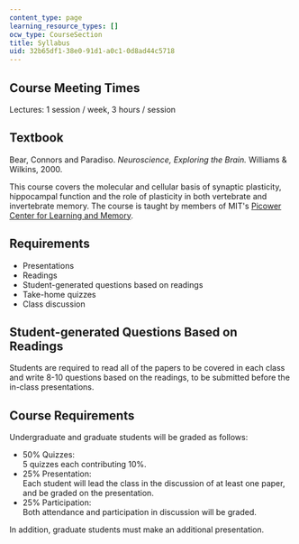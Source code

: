 ```yaml
---
content_type: page
learning_resource_types: []
ocw_type: CourseSection
title: Syllabus
uid: 32b65df1-38e0-91d1-a0c1-0d8ad44c5718
---
```


Course Meeting Times
--------------------

Lectures: 1 session / week, 3 hours / session

Textbook
--------

Bear, Connors and Paradiso. _Neuroscience, Exploring the Brain._ Williams & Wilkins, 2000.

This course covers the molecular and cellular basis of synaptic plasticity, hippocampal function and the role of plasticity in both vertebrate and invertebrate memory. The course is taught by members of MIT's [Picower Center for Learning and Memory](http://picower.mit.edu/).

Requirements
------------

*   Presentations
*   Readings
*   Student-generated questions based on readings
*   Take-home quizzes
*   Class discussion

Student-generated Questions Based on Readings
---------------------------------------------

Students are required to read all of the papers to be covered in each class and write 8-10 questions based on the readings, to be submitted before the in-class presentations.

Course Requirements
-------------------

Undergraduate and graduate students will be graded as follows:

*   50% Quizzes:  
    5 quizzes each contributing 10%.
*   25% Presentation:  
    Each student will lead the class in the discussion of at least one paper, and be graded on the presentation.
*   25% Participation:  
    Both attendance and participation in discussion will be graded.

In addition, graduate students must make an additional presentation.